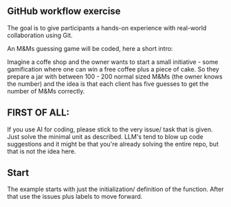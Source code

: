 ## GitHub workflow exercise

The goal is to give participants a hands-on experience with real-world collaboration using Git. 

An M&Ms guessing game will be coded, here a short intro:

Imagine a coffe shop and the owner wants to start a small initiative - some gamification where one can win a free coffee plus a piece of cake. 
So they prepare a jar with between 100 - 200 normal sized M&Ms (the owner knows the number) and the idea is that each client has five guesses to get the number of M&Ms correctly. 


## FIRST OF ALL:

If you use AI for coding, please stick to the very issue/ task that is given. Just solve the minimal unit as described. LLM's tend to blow up code suggestions and it might be that you're already 
solving the entire repo, but that is not the idea here.

## Start

The example starts with just the initialization/ definition of the function. After that use the issues plus labels to move forward.
